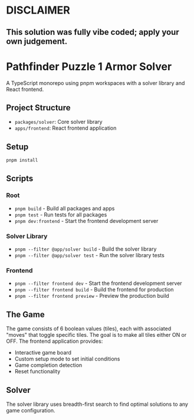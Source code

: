 # DISCLAIMER

## This solution was fully vibe coded; apply your own judgement.

# Pathfinder Puzzle 1 Armor Solver

A TypeScript monorepo using pnpm workspaces with a solver library and React frontend.

## Project Structure

- `packages/solver`: Core solver library
- `apps/frontend`: React frontend application

## Setup

```bash
pnpm install
```

## Scripts

### Root
- `pnpm build` - Build all packages and apps
- `pnpm test` - Run tests for all packages
- `pnpm dev:frontend` - Start the frontend development server

### Solver Library
- `pnpm --filter @app/solver build` - Build the solver library
- `pnpm --filter @app/solver test` - Run the solver library tests

### Frontend
- `pnpm --filter frontend dev` - Start the frontend development server
- `pnpm --filter frontend build` - Build the frontend for production
- `pnpm --filter frontend preview` - Preview the production build

## The Game

The game consists of 6 boolean values (tiles), each with associated "moves" that toggle specific tiles. The goal is to make all tiles either ON or OFF. The frontend application provides:

- Interactive game board
- Custom setup mode to set initial conditions
- Game completion detection
- Reset functionality

## Solver

The solver library uses breadth-first search to find optimal solutions to any game configuration.